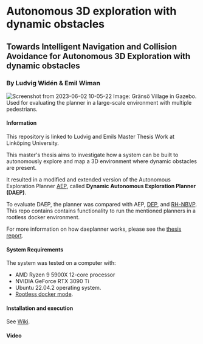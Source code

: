 # Autonomous 3D exploration with dynamic obstacles
## Towards Intelligent Navigation and Collision Avoidance for Autonomous 3D Exploration with dynamic obstacles
### By Ludvig Widén & Emil Wiman
![Screenshot from 2023-06-02 10-05-22](https://github.com/LudvigWiden/daeplanner/assets/78347385/48c0db2c-8e36-4d06-a3f5-5226cdf6cad4)
Image: Gränsö Village in Gazebo. Used for evaluating the planner in a large-scale environment with multiple pedestrians.

#### Information
This repository is linked to Ludvig and Emils Master Thesis Work at Linköping University.

This master's thesis aims to investigate how a system can be built to autonomously explore and map a 3D environment where dynamic obstacles are present. 

It resulted in a modified and extended version of the Autonomous Exploration Planner [AEP](https://github.com/mseln/aeplanner), called **Dynamic Autonomous Exploration Planner (DAEP)**.

To evaluate DAEP, the planner was compared with AEP, [DEP](https://github.com/Zhefan-Xu/DEP), and [RH-NBVP](https://github.com/ethz-asl/nbvplanner). This repo contains contains functionality to run the mentioned planners in a rootless docker environment.

For more information on how daeplanner works, please see the [thesis report]().

#### System Requirements
The system was tested on a computer with:

- AMD Ryzen 9 5900X 12-core processor 
- NVIDIA GeForce RTX 3090 Ti
- Ubuntu 22.04.2 operating system. 
- [Rootless docker mode](https://docs.docker.com/engine/security/rootless/).

#### Installation and execution
See [Wiki](https://github.com/LudvigWiden/daeplanner/wiki). 

#### Video
